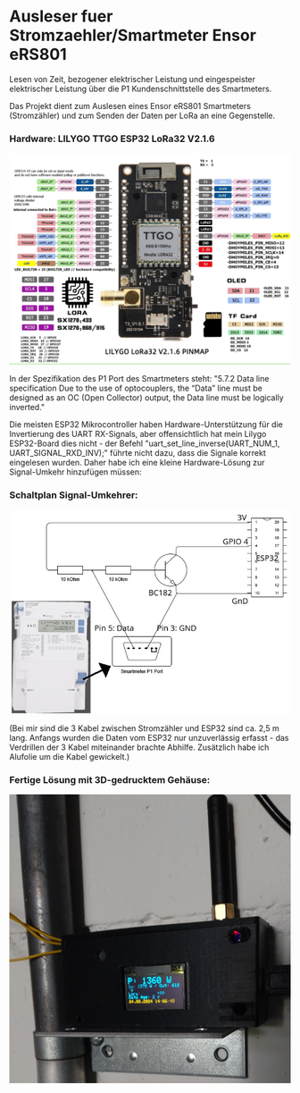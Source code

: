 # Ausleser fuer Stromzaehler/Smartmeter Ensor eRS801
Lesen von Zeit, bezogener elektrischer Leistung und eingespeister elektrischer Leistung über die P1 Kundenschnittstelle des Smartmeters.

Das Projekt dient zum Auslesen eines Ensor eRS801 Smartmeters (Stromzähler)
und zum Senden der Daten per LoRa an eine Gegenstelle.

### Hardware:  LILYGO TTGO ESP32 LoRa32 V2.1.6
![Mikroprozessor](https://github.com/c-e-github/Ausleser-fuer-Stromzaehler-Smartmeter-Ensor-eRS801/blob/main/pics/TTGO_ESP32_LoRa_V2_pinout_pinmap.jpg)

 
In der Spezifikation des P1 Port des Smartmeters steht:
"5.7.2 Data line specification
Due to the use of optocouplers, the “Data” line must be designed as an OC (Open Collector) output, the Data line must be logically inverted."  

Die meisten ESP32 Mikrocontroller haben Hardware-Unterstützung für die Invertierung des UART RX-Signals, aber offensichtlich hat mein Lilygo ESP32-Board dies nicht - der Befehl "uart_set_line_inverse(UART_NUM_1, UART_SIGNAL_RXD_INV);" führte nicht dazu, dass die Signale korrekt eingelesen wurden. Daher habe ich eine kleine Hardware-Lösung zur Signal-Umkehr hinzufügen müssen:

### Schaltplan Signal-Umkehrer:
![Signal-Umkehrer](https://github.com/c-e-github/Ausleser-fuer-Stromzaehler-Smartmeter-Ensor-eRS801/blob/main/pics/schaltplan-mit-transistor.jpg)
  
(Bei mir sind die 3 Kabel zwischen Stromzähler und ESP32 sind ca. 2,5 m lang. Anfangs wurden die Daten vom ESP32 nur unzuverlässig erfasst - das Verdrillen der 3 Kabel miteinander brachte Abhilfe. Zusätzlich habe ich Alufolie um die Kabel gewickelt.)


  
  
### Fertige Lösung mit 3D-gedrucktem Gehäuse:
![Gehaeuse](https://github.com/c-e-github/Ausleser-fuer-Stromzaehler-Smartmeter-Ensor-eRS801/blob/main/pics/e450-Leser-gh.jpg)

